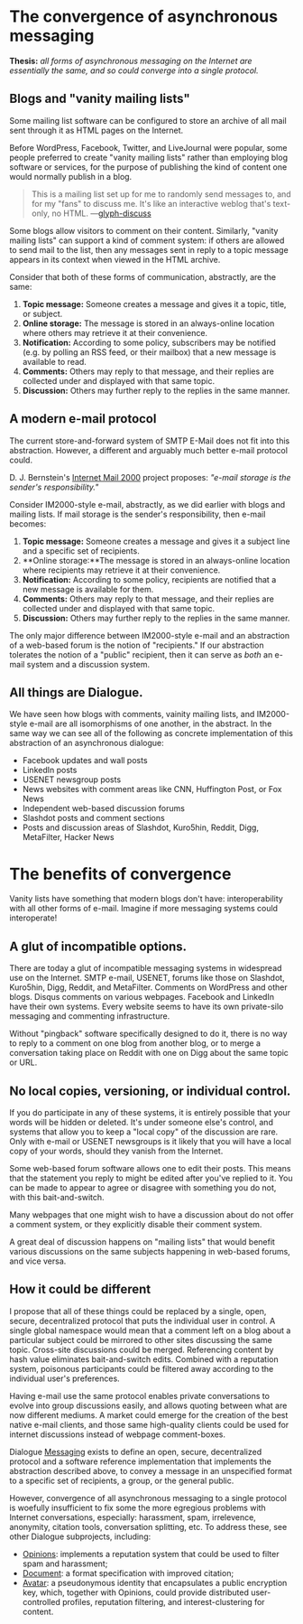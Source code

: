 # The convergence of asynchronous messaging

**Thesis:** _all forms of asynchronous messaging on the Internet are essentially the same, and so could converge into a single protocol._

## Blogs and "vanity mailing lists"

Some mailing list software can be configured to store an archive of all mail sent through it as HTML pages on the Internet.

Before WordPress, Facebook, Twitter, and LiveJournal were popular, some people preferred to create "vanity mailing lists" rather than employing blog software or services, for the purpose of publishing the kind of content one would normally publish in a blog.

> This is a mailing list set up for me to randomly send messages to, and for my "fans" to discuss me. It's like an interactive weblog that's text-only, no HTML. —[glyph-discuss]

[glyph-discuss]: http://twistedmatrix.com/cgi-bin/mailman/listinfo/glyph-discuss

Some blogs allow visitors to comment on their content. Similarly, "vanity mailing lists" can support a kind of comment system: if others are allowed to send mail to the list, then any messages sent in reply to a topic message appears in its context when viewed in the HTML archive.

Consider that both of these forms of communication, abstractly, are the same:

1. **Topic message:** Someone creates a message and gives it a topic, title, or subject.
2. **Online storage:** The message is stored in an always-online location where others may retrieve it at their convenience.
3. **Notification:** According to some policy, subscribers may be notified (e.g. by polling an RSS feed, or their mailbox) that a new message is available to read.
4. **Comments:** Others may reply to that message, and their replies are collected under and displayed with that same topic.
5. **Discussion:** Others may further reply to the replies in the same manner.

## A modern e-mail protocol

The current store-and-forward system of SMTP E-Mail does not fit into this abstraction. However, a different and arguably much better e-mail protocol could.

D. J. Bernstein's [Internet Mail 2000][IM2000] project proposes: _"e-mail storage is the sender's responsibility."_

Consider IM2000-style e-mail, abstractly, as we did earlier with blogs and mailing lists. If mail storage is the sender's responsibility, then e-mail becomes:

1. **Topic message:** Someone creates a message and gives it a subject line and a specific set of recipients.
2. **Online storage:**The  message is stored in an always-online location where recipients may retrieve it at their convenience.
3. **Notification:** According to some policy, recipients are notified that a new message is available for them.
4. **Comments:** Others may reply to that message, and their replies are collected under and displayed with that same topic.
5. **Discussion:** Others may further reply to the replies in the same manner.

The only major difference between IM2000-style e-mail and an abstraction of a web-based forum is the notion of "recipients." If our abstraction tolerates the notion of a "public" recipient, then it can serve as _both_ an e-mail system and a discussion system.

## All things are Dialogue.

We have seen how blogs with comments, vainity mailing lists, and IM2000-style e-mail are all isomorphisms of one another, in the abstract. In the same way we can see all of the following as concrete implementation of this abstraction of an asynchronous dialogue:

- Facebook updates and wall posts
- LinkedIn posts
- USENET newsgroup posts
- News websites with comment areas like CNN, Huffington Post, or Fox News
- Independent web-based discussion forums
- Slashdot posts and comment sections
- Posts and discussion areas of Slashdot, Kuro5hin, Reddit, Digg, MetaFilter, Hacker News

# The benefits of convergence

Vanity lists have something that modern blogs don't have: interoperability with all other forms of e-mail. Imagine if more messaging systems could interoperate!

## A glut of incompatible options.

There are today a glut of incompatible messaging systems in widespread use on the Internet. SMTP e-mail, USENET, forums like those on Slashdot, Kuro5hin, Digg, Reddit, and MetaFilter. Comments on WordPress and other blogs. Disqus comments on various webpages. Facebook and LinkedIn have their own systems. Every website seems to have its own private-silo messaging and commenting infrastructure.

Without "pingback" software specifically designed to do it, there is no way to reply to a comment on one blog from another blog, or to merge a conversation taking place on Reddit with one on Digg about the same topic or URL.

## No local copies, versioning, or individual control.

If you do participate in any of these systems, it is entirely possible that your words will be hidden or deleted. It's under someone else's control, and systems that allow you to keep a "local copy" of the discussion are rare. Only with e-mail or USENET newsgroups is it likely that you will have a local copy of your words, should they vanish from the Internet.

Some web-based forum software allows one to edit their posts. This means that the statement you reply to might be edited after you've replied to it. You can be made to appear to agree or disagree with something you do not, with this bait-and-switch.

Many webpages that one might wish to have a discussion about do not offer a comment system, or they explicitly disable their comment system.

A great deal of discussion happens on "mailing lists" that would benefit various discussions on the same subjects happening in web-based forums, and vice versa.

## How it could be different

I propose that all of these things could be replaced by a single, open, secure, decentralized protocol that puts the individual user in control. A single global namespace would mean that a comment left on a blog about a particular subject could be mirrored to other sites discussing the same topic. Cross-site discussions could be merged. Referencing content by hash value eliminates bait-and-switch edits. Combined with a reputation system, poisonous participants could be filtered away according to the individual user's preferences.

Having e-mail use the same protocol enables private conversations to evolve into group discussions easily, and allows quoting between what are now different mediums. A market could emerge for the creation of the best native e-mail clients, and those same high-quality clients could be used for internet discussions instead of webpage comment-boxes.

Dialogue [Messaging][] exists to define an open, secure, decentralized protocol and a software reference implementation that implements the abstraction described above, to convey a message in an unspecified format to a specific set of recipients, a group, or the general public.

However, convergence of all asynchronous messaging to a single protocol is woefully insufficient to fix some the more egregious problems with Internet conversations, especially: harassment, spam, irrelevence, anonymity, citation tools, conversation splitting, etc. To address these, see other Dialogue subprojects, including:

- [Opinions][]: implements a reputation system that could be used to filter spam and harassment;
- [Document][]: a format specification with improved citation;
- [Avatar][]: a pseudonymous identity that encapsulates a public encryption key, which, together with Opinions, could provide distributed user-controlled profiles, reputation filtering, and interest-clustering for content.

[Avatar]: /datagrok/dialogue/blob/master/avatar.md
[Document]: /datagrok/dialogue/blob/master/document.md
[IM2000]: http://cr.yp.to/im2000.html
[Messaging]: /datagrok/dialogue/blob/master/messaging.md
[Opinions]: /datagrok/dialogue/blob/master/opinions.md
